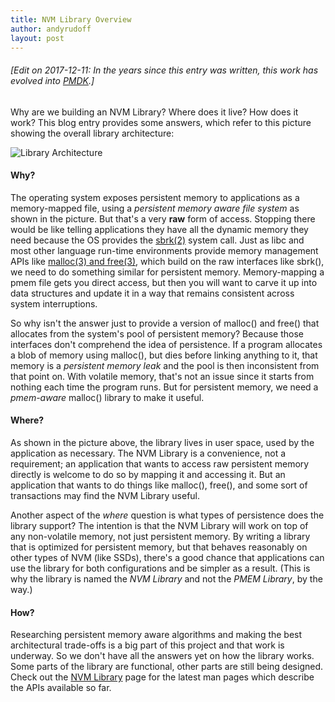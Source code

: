```yaml
---
title: NVM Library Overview
author: andyrudoff
layout: post
---
```



###### [Edit on 2017-12-11: In the years since this entry was written, this work has evolved into [PMDK](/pmdk/).]

Why are we building an NVM Library?  Where does it live?  How
does it work?  This blog entry provides some answers,
which refer to this picture
showing the overall library architecture:

![Library Architecture](/assets/libarch.jpg)

#### Why?

The operating system exposes persistent memory to applications as
a memory-mapped file, using a _persistent memory aware file system_
as shown in the picture.  But that's a very **raw** form of access.
Stopping there would be like telling applications they have all the
dynamic memory they need because the OS provides the
[sbrk(2)](http://linux.die.net/man/2/sbrk) system call.  Just as
libc and most other language run-time environments provide memory
management APIs like [malloc(3) and free(3)](http://linux.die.net/man/3/malloc),
which build on the raw interfaces like sbrk(), we need to do something
similar for persistent memory.  Memory-mapping a pmem file gets you
direct access, but then you will want to carve it up into data structures
and update it in a way that remains consistent across system interruptions.

So why isn't the answer just to provide a version of malloc() and free()
that allocates from the system's pool of persistent memory?  Because those
interfaces don't comprehend the idea of persistence.  If a program allocates
a blob of memory using malloc(), but dies before linking anything to it,
that memory is a _persistent memory leak_ and the pool is then inconsistent
from that point on.  With volatile memory, that's not an issue since it
starts from nothing each time the program runs.  But for persistent memory,
we need a _pmem-aware_ malloc() library to make it useful.

#### Where?

As shown in the picture above, the library lives in user space, used by
the application as necessary.  The NVM Library is a convenience, not
a requirement; an application that wants to access raw persistent memory
directly is welcome to do so by mapping it and accessing it.  But an
application that wants to do things like malloc(), free(), and some sort
of transactions may find the NVM Library useful.

Another aspect of the _where_ question is what types of persistence does
the library support?  The intention is that the NVM Library will work
on top of any non-volatile memory, not just persistent memory.  By
writing a library that is optimized for persistent memory, but that
behaves reasonably on other types of NVM (like SSDs), there's a good
chance that applications can use the library for both configurations
and be simpler as a result.  (This is why the library is named the
_NVM Library_ and not the _PMEM Library_, by the way.)

#### How?

Researching persistent memory aware algorithms and making the best
architectural trade-offs is a big part of this project and that work
is underway.  So we don't have all the answers yet on how the library
works.  Some parts of the library are functional, other parts are
still being designed.  Check out the [NVM Library](/nvml/) page
for the latest man pages which describe the APIs available so far.
